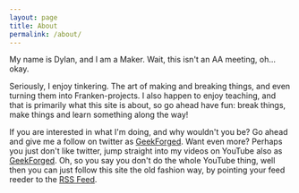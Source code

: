 ```yaml
---
layout: page
title: About
permalink: /about/
---
```


My name is Dylan, and I am a Maker. Wait, this isn't an AA meeting, oh... okay.

Seriously, I enjoy tinkering. The art of making and breaking things, and even turning them into Franken-projects. I also happen to enjoy teaching, and that is primarily what this site is about, so go ahead have fun: break things, make things and learn something along the way!

If you are interested in what I'm doing, and why wouldn't you be? Go ahead and give me a follow on twitter as [GeekForged][twitter_link]. Want even more? Perhaps you just don't like twitter, jump straight into my videos on YouTube also as [GeekForged][youtube_link]. Oh, so you say you don't do the whole YouTube thing, well then you can just follow this site the old fashion way, by pointing your feed reeder to the [RSS Feed][rss_link].

[twitter_link]: https://twitter.com/{{site.twitter_username}}
[youtube_link]: https://youtube.com/c/{{site.youtube_username}}
[rss_link]: {{site.baseurl}}/feed.xml
